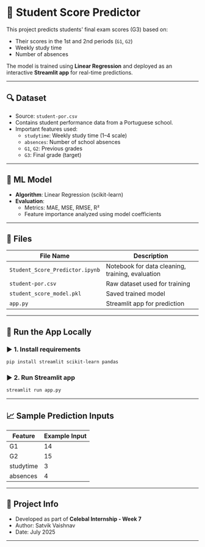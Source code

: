 # 📘 Student Score Predictor

This project predicts students' final exam scores (G3) based on:
- Their scores in the 1st and 2nd periods (`G1`, `G2`)
- Weekly study time
- Number of absences

The model is trained using **Linear Regression** and deployed as an interactive **Streamlit app** for real-time predictions.

---

## 🔍 Dataset

- Source: `student-por.csv`  
- Contains student performance data from a Portuguese school.
- Important features used:
  - `studytime`: Weekly study time (1–4 scale)
  - `absences`: Number of school absences
  - `G1`, `G2`: Previous grades
  - `G3`: Final grade (target)

---

## 🧠 ML Model

- **Algorithm**: Linear Regression (scikit-learn)
- **Evaluation**:
  - Metrics: MAE, MSE, RMSE, R²
  - Feature importance analyzed using model coefficients

---

## 📂 Files

| File Name                  | Description                             |
|---------------------------|-----------------------------------------|
| `Student_Score_Predictor.ipynb` | Notebook for data cleaning, training, evaluation |
| `student-por.csv`         | Raw dataset used for training           |
| `student_score_model.pkl` | Saved trained model                     |
| `app.py`                  | Streamlit app for prediction            |

---

## 🚀 Run the App Locally

### ▶️ 1. Install requirements
```bash
pip install streamlit scikit-learn pandas
```

### ▶️ 2. Run Streamlit app
```bash
streamlit run app.py
```

---

## 📈 Sample Prediction Inputs

| Feature     | Example Input |
|-------------|----------------|
| G1          | 14             |
| G2          | 15             |
| studytime   | 3              |
| absences    | 4              |

---

## 📌 Project Info

- Developed as part of **Celebal Internship - Week 7**
- Author: Satvik Vaishnav
- Date: July 2025

---
